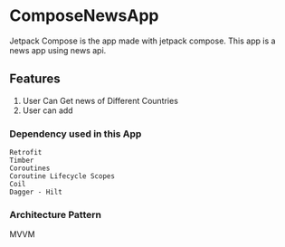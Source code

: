 # ComposeNewsApp

Jetpack Compose is the app made with jetpack compose. This app is a news app using news api.

## Features
1. User Can Get news of Different Countries
2. User can add

### Dependency used in this App

```
Retrofit
Timber
Coroutines
Coroutine Lifecycle Scopes
Coil
Dagger - Hilt
```
### Architecture Pattern 
MVVM
